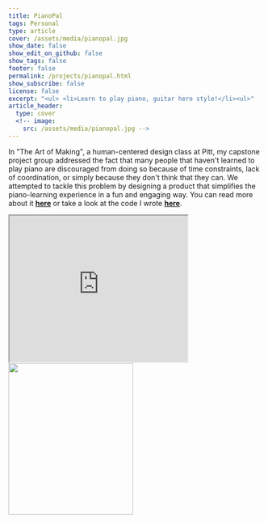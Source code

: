 ```yaml
---
title: PianoPal
tags: Personal
type: article
cover: /assets/media/pianopal.jpg
show_date: false
show_edit_on_github: false
show_tags: false
footer: false
permalink: /projects/pianopal.html
show_subscribe: false
license: false
excerpt: "<ul> <li>Learn to play piano, guitar hero style!</li><ul>"
article_header:
  type: cover
  <!-- image:
    src: /assets/media/pianopal.jpg -->
---
```


<!-- *  Perception and high-level control system for drone to detect, track, and follow a person with onboard camera) -->
<!-- *  Uses Google's Posenet and hand-designed subject-visibility metrics -->

<!-- <p> preview excerpt </p> -->
<!-- - Bullet -->

<!--more-->

In "The Art of Making", a human-centered design class at Pitt, my capstone project group addressed the fact that many people that haven't learned to play piano are discouraged from doing so because of time constraints, lack of coordination, or simply because they don't think that they can. We attempted to tackle this problem by designing a product that simplifies the piano-learning experience in a fun and engaging way. You can read more about it
<a href="https://pianopal68461171.wordpress.com" target="_blank"> <b> here</b></a> or take a look at the code I wrote <a href="https://github.com/Matthewjsiv/Neopixel-guitar-hero" target="_blank"> <b> here</b></a>.


<!-- <p float="left"> -->
<!-- ![TeXt Theme](/assets/media/pianopal.jpg){: width="43%" height="300px"} -->
<iframe src="https://www.youtube.com/embed/qgHh-X5zVpc" width="70%" height="290px" allowfullscreen></iframe>
<img src="/assets/media/pianopal.jpg" style="width:70%; height:300px">
<!-- <img src="/assets/media/pianopal.jpg" style="width:45%; height:290px"> -->
<!-- <img src="/assets/media/pianopal.jpg" style="width:43%; height:300px; margin-bottom:0px"> -->
<!-- <iframe src="https://www.youtube.com/embed/qgHh-X5zVpc" width="33%" height="300px" allowfullscreen></iframe> -->
<!-- </p> -->

